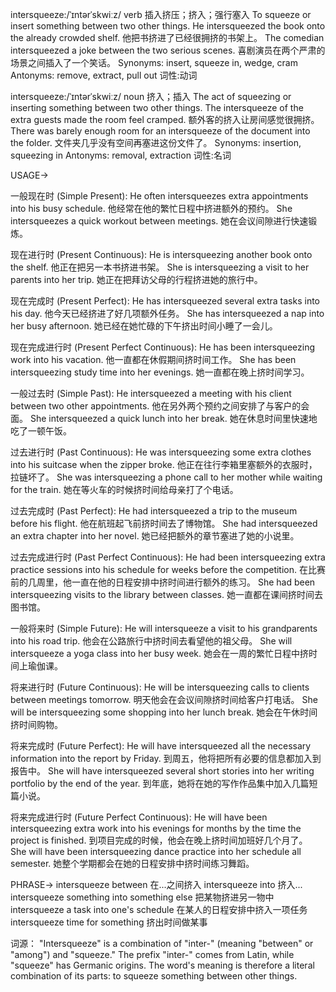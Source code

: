 intersqueeze:/ˈɪntərˈskwiːz/
verb
插入挤压；挤入；强行塞入
To squeeze or insert something between two other things.
He intersqueezed the book onto the already crowded shelf. 他把书挤进了已经很拥挤的书架上。
The comedian intersqueezed a joke between the two serious scenes.  喜剧演员在两个严肃的场景之间插入了一个笑话。
Synonyms: insert, squeeze in, wedge, cram
Antonyms: remove, extract, pull out
词性:动词

intersqueeze:/ˈɪntərˈskwiːz/
noun
挤入；插入
The act of squeezing or inserting something between two other things.
The intersqueeze of the extra guests made the room feel cramped.  额外客的挤入让房间感觉很拥挤。
There was barely enough room for an intersqueeze of the document into the folder. 文件夹几乎没有空间再塞进这份文件了。
Synonyms: insertion, squeezing in
Antonyms: removal, extraction
词性:名词


USAGE->

一般现在时 (Simple Present):
He often intersqueezes extra appointments into his busy schedule. 他经常在他的繁忙日程中挤进额外的预约。
She intersqueezes a quick workout between meetings. 她在会议间隙进行快速锻炼。


现在进行时 (Present Continuous):
He is intersqueezing another book onto the shelf. 他正在把另一本书挤进书架。
She is intersqueezing a visit to her parents into her trip. 她正在把拜访父母的行程挤进她的旅行中。


现在完成时 (Present Perfect):
He has intersqueezed several extra tasks into his day. 他今天已经挤进了好几项额外任务。
She has intersqueezed a nap into her busy afternoon. 她已经在她忙碌的下午挤出时间小睡了一会儿。


现在完成进行时 (Present Perfect Continuous):
He has been intersqueezing work into his vacation. 他一直都在休假期间挤时间工作。
She has been intersqueezing study time into her evenings. 她一直都在晚上挤时间学习。


一般过去时 (Simple Past):
He intersqueezed a meeting with his client between two other appointments. 他在另外两个预约之间安排了与客户的会面。
She intersqueezed a quick lunch into her break. 她在休息时间里快速地吃了一顿午饭。


过去进行时 (Past Continuous):
He was intersqueezing some extra clothes into his suitcase when the zipper broke. 他正在往行李箱里塞额外的衣服时，拉链坏了。
She was intersqueezing a phone call to her mother while waiting for the train.  她在等火车的时候挤时间给母亲打了个电话。


过去完成时 (Past Perfect):
He had intersqueezed a trip to the museum before his flight. 他在航班起飞前挤时间去了博物馆。
She had intersqueezed an extra chapter into her novel. 她已经把额外的章节塞进了她的小说里。


过去完成进行时 (Past Perfect Continuous):
He had been intersqueezing extra practice sessions into his schedule for weeks before the competition.  在比赛前的几周里，他一直在他的日程安排中挤时间进行额外的练习。
She had been intersqueezing visits to the library between classes. 她一直都在课间挤时间去图书馆。


一般将来时 (Simple Future):
He will intersqueeze a visit to his grandparents into his road trip. 他会在公路旅行中挤时间去看望他的祖父母。
She will intersqueeze a yoga class into her busy week. 她会在一周的繁忙日程中挤时间上瑜伽课。


将来进行时 (Future Continuous):
He will be intersqueezing calls to clients between meetings tomorrow. 明天他会在会议间隙挤时间给客户打电话。
She will be intersqueezing some shopping into her lunch break. 她会在午休时间挤时间购物。


将来完成时 (Future Perfect):
He will have intersqueezed all the necessary information into the report by Friday. 到周五，他将把所有必要的信息都加入到报告中。
She will have intersqueezed several short stories into her writing portfolio by the end of the year. 到年底，她将在她的写作作品集中加入几篇短篇小说。


将来完成进行时 (Future Perfect Continuous):
He will have been intersqueezing extra work into his evenings for months by the time the project is finished. 到项目完成的时候，他会在晚上挤时间加班好几个月了。
She will have been intersqueezing dance practice into her schedule all semester. 她整个学期都会在她的日程安排中挤时间练习舞蹈。



PHRASE->
intersqueeze between  在...之间挤入
intersqueeze into  挤入...
intersqueeze something into something else  把某物挤进另一物中
intersqueeze a task into one's schedule  在某人的日程安排中挤入一项任务
intersqueeze time for something  挤出时间做某事

词源：
"Intersqueeze" is a combination of "inter-" (meaning "between" or "among") and "squeeze."  The prefix "inter-" comes from Latin, while "squeeze" has Germanic origins.  The word's meaning is therefore a literal combination of its parts: to squeeze something between other things.
